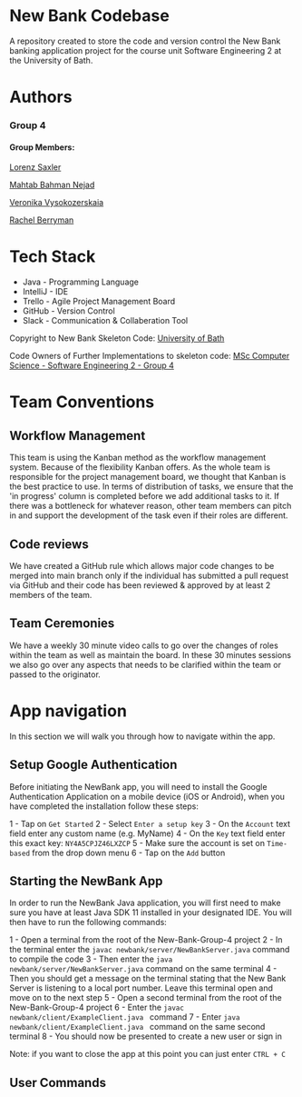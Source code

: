 # New Bank Codebase

A repository created to store the code and version control the New Bank banking application project for the course unit Software Engineering 2 at the University of Bath.

# Authors

### Group 4

#### Group Members:

[Lorenz Saxler](https://github.com/lorenzsaxler)

[Mahtab Bahman Nejad](https://github.com/mahtabnejad90)

[Veronika Vysokozerskaia](https://github.com/matiek8)

[Rachel Berryman](https://github.com/rachelkberryman)

# Tech Stack

- Java - Programming Language
- IntelliJ - IDE
- Trello - Agile Project Management Board
- GitHub - Version Control
- Slack - Communication & Collaberation Tool

Copyright to New Bank Skeleton Code: [University of Bath](bath.ac.uk)

Code Owners of Further Implementations to skeleton code: [MSc Computer Science - Software Engineering 2 - Group 4](https://github.com/orgs/msc-computer-science-group-4/teams/group-4/members)

# Team Conventions

## Workflow Management

This team is using the Kanban method as the workflow management system. Because of the flexibility Kanban offers. As the whole team is responsible for the project management board, we thought that Kanban is the best practice to use. In terms of distribution of tasks, we ensure that the 'in progress' column is completed before we add additional tasks to it. If there was a bottleneck for whatever reason, other team members can pitch in and support the development of the task even if their roles are different.

## Code reviews

We have created a GitHub rule which allows major code changes to be merged into main branch only if the individual has submitted a pull request via GitHub and their code has been reviewed & approved by at least 2 members of the team.

## Team Ceremonies

We have a weekly 30 minute video calls to go over the changes of roles within the team as well as maintain the board. In these 30 minutes sessions we also go over any aspects that needs to be clarified within the team or passed to the originator.

# App navigation

In this section we will walk you through how to navigate within the app.

## Setup Google Authentication

Before initiating the NewBank app, you will need to install the Google Authentication Application on a mobile device (iOS or Android), when you have completed the installation follow these steps:

1 - Tap on `Get Started`
2 - Select `Enter a setup key`
3 - On the `Account` text field enter any custom name (e.g. MyName)
4 - On the `Key` text field enter this exact key: `NY4A5CPJZ46LXZCP`
5 - Make sure the account is set on `Time-based` from the drop down menu
6 - Tap on the `Add` button

## Starting the NewBank App

In order to run the NewBank Java application, you will first need to make sure you have at least Java SDK 11 installed in your designated IDE. You will then have to run the following commands:

1 - Open a terminal from the root of the New-Bank-Group-4 project
2 - In the terminal enter the `javac newbank/server/NewBankServer.java` command to compile the code
3 - Then enter the `java newbank/server/NewBankServer.java` command on the same terminal
4 - Then you should get a message on the terminal stating that the New Bank Server is listening to a local port number. Leave this terminal open and move on to the next step
5 - Open a second terminal from the root of the New-Bank-Group-4 project
6 - Enter the `javac newbank/client/ExampleClient.java ` command
7 - Enter `java newbank/client/ExampleClient.java ` command on the same second terminal
8 - You should now be presented to create a new user or sign in

Note: if you want to close the app at this point you can just enter `CTRL + C` 

## User Commands

